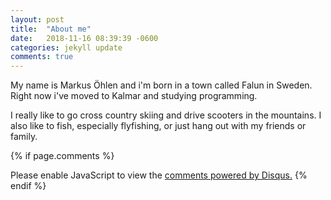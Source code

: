 ```yaml
---
layout: post
title:  "About me"
date:   2018-11-16 08:39:39 -0600
categories: jekyll update
comments: true
---
```

My name is Markus Öhlen and i'm born in a town called Falun in Sweden. Right now i've moved to Kalmar and studying programming. 

I really like to go cross country skiing and drive scooters in the mountains. I also like to fish, especially flyfishing, or just hang  out with my friends or family.

{% if page.comments %}
<div id="disqus_thread"></div>
<script>
 /**
*  RECOMMENDED CONFIGURATION VARIABLES: EDIT AND UNCOMMENT THE SECTION BELOW TO INSERT DYNAMIC VALUES FROM YOUR PLATFORM OR CMS.
*  LEARN WHY DEFINING THESE VARIABLES IS IMPORTANT: https://disqus.com/admin/universalcode/#configuration-variables */
/*
var disqus_config = function () {
this.page.url = PAGE_URL;  // Replace PAGE_URL with your page's canonical URL variable
this.page.identifier = PAGE_IDENTIFIER; // Replace PAGE_IDENTIFIER with your page's unique identifier variable
};
*/
(function() { // DON'T EDIT BELOW THIS LINE
var d = document, s = d.createElement('script');
s.src = 'https://localhost-4000-11.disqus.com/embed.js';
s.setAttribute('data-timestamp', + new Date());
(d.head || d.body).appendChild(s);
})();
</script>
<noscript>Please enable JavaScript to view the <a href="https://disqus.com/?ref_noscript">comments powered by Disqus.</a></noscript>
{% endif %}